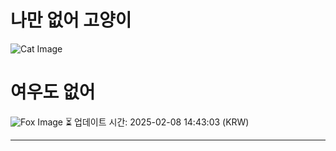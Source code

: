 
# 나만 없어 고양이

![Cat Image](https://cdn2.thecatapi.com/images/3t0.jpg)

# 여우도 없어
![Fox Image](https://randomfox.ca/images/75.jpg)
⏳ 업데이트 시간: 2025-02-08 14:43:03 (KRW)

---
